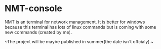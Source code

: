 # NMT-console
NMT is an terminal for network management. It is better for windows because this terminal has lots of linux commands but is coming with some new commands (created by me). 


~The project will be maybe published in summer(the date isn`t offcialy).~
